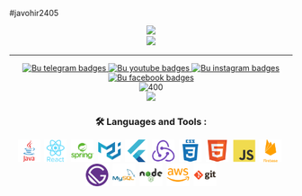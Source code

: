 #javohir2405
<div id="header" align="center">
  <img src="https://i.giphy.com/media/v1.Y2lkPTc5MGI3NjExNnB6emE2OG9kdGpycDZmdnhzMDZpb3Y4ZmQ2b2ZtbDQ4MmkyczRrdSZlcD12MV9pbnRlcm5hbF9naWZfYnlfaWQmY3Q9Zw/VbnUQpnihPSIgIXuZv/giphy.gif" width="200" />
</div>
<div id="header" align="center">
  <img src="https://github-production-user-asset-6210df.s3.amazonaws.com/71746304/347023605-553f3240-7273-486d-a8b7-12683af20036.svg?X-Amz-Algorithm=AWS4-HMAC-SHA256&X-Amz-Credential=AKIAVCODYLSA53PQK4ZA%2F20240710%2Fus-east-1%2Fs3%2Faws4_request&X-Amz-Date=20240710T133319Z&X-Amz-Expires=300&X-Amz-Signature=a6f95db870bd9c628af2a181664d0376cb9d4d07cd5f04f428e70bdb84beebe7&X-Amz-SignedHeaders=host&actor_id=175081629&key_id=0&repo_id=826373595" width="1000" />
</div>
<hr>
<div id="badges" align="center">
  <a href="https://t.me/javohir24_05_2005">
    <img src="https://img.shields.io/badge/telegram-blue?logo=telegram&logoColor=white" alt="Bu telegram badges">
  </a>
  <a href="https://youtube.com/@javohiryoldashev2405">
    <img src="https://img.shields.io/badge/youtube-white?logo=youtube&logoColor=red" alt="Bu youtube badges">
  </a>
  <a href="https://instagram.com/javohir.0524">
    <img src="https://img.shields.io/badge/instagram-red?logo=instagram&logoColor=white" alt="Bu instagram badges">
  </a>
  <a href="https://facebook.com/Javohir Yuldashev">
    <img src="https://img.shields.io/badge/facebook-white?logo=facebook&logoColor=blue" alt="Bu facebook badges">
  </a>
  <br>
  <img src="https://komarev.com/ghpvc/?username=freedom-1&label=PROFILNI+KO'RISHLAR+SONI" alt="400"/>
</div>
<div id="header" align="center">
  <img src="https://camo.githubusercontent.com/0c0735b01e47ca67206e9571490a206fe1de1f635009adfdfd62a82c19a7579e/68747470733a2f2f692e67697068792e636f6d2f6d656469612f76312e59326c6b505463354d4749334e6a45784e6e42306333557a61574678644864334f586b79626d4934596e55346248646b59323979617a52354d484234636a4e36644764744d695a6c634431324d563970626e526c636d35686246396e61575a66596e6c666157516d593351395a772f45655a366d4c735252696b3863676e6833442f67697068792e676966" width="400" />

### :hammer_and_wrench: Languages and Tools :
<div>
  <img src="https://github.com/devicons/devicon/blob/master/icons/java/java-original-wordmark.svg" title="Java" alt="Java" width="40" height="40"/>&nbsp;
  <img src="https://github.com/devicons/devicon/blob/master/icons/react/react-original-wordmark.svg" title="React" alt="React" width="40" height="40"/>&nbsp;
  <img src="https://github.com/devicons/devicon/blob/master/icons/spring/spring-original-wordmark.svg" title="Spring" alt="Spring" width="40" height="40"/>&nbsp;
  <img src="https://github.com/devicons/devicon/blob/master/icons/materialui/materialui-original.svg" title="Material UI" alt="Material UI" width="40" height="40"/>&nbsp;
  <img src="https://github.com/devicons/devicon/blob/master/icons/flutter/flutter-original.svg" title="Flutter" alt="Flutter" width="40" height="40"/>&nbsp;
  <img src="https://github.com/devicons/devicon/blob/master/icons/redux/redux-original.svg" title="Redux" alt="Redux " width="40" height="40"/>&nbsp;
  <img src="https://github.com/devicons/devicon/blob/master/icons/css3/css3-plain-wordmark.svg"  title="CSS3" alt="CSS" width="40" height="40"/>&nbsp;
  <img src="https://github.com/devicons/devicon/blob/master/icons/html5/html5-original.svg" title="HTML5" alt="HTML" width="40" height="40"/>&nbsp;
  <img src="https://github.com/devicons/devicon/blob/master/icons/javascript/javascript-original.svg" title="JavaScript" alt="JavaScript" width="40" height="40"/>&nbsp;
  <img src="https://github.com/devicons/devicon/blob/master/icons/firebase/firebase-plain-wordmark.svg" title="Firebase" alt="Firebase" width="40" height="40"/>&nbsp;
  <img src="https://github.com/devicons/devicon/blob/master/icons/gatsby/gatsby-original.svg" title="Gatsby"  alt="Gatsby" width="40" height="40"/>&nbsp;
  <img src="https://github.com/devicons/devicon/blob/master/icons/mysql/mysql-original-wordmark.svg" title="MySQL"  alt="MySQL" width="40" height="40"/>&nbsp;
  <img src="https://github.com/devicons/devicon/blob/master/icons/nodejs/nodejs-original-wordmark.svg" title="NodeJS" alt="NodeJS" width="40" height="40"/>&nbsp;
  <img src="https://github.com/devicons/devicon/blob/master/icons/amazonwebservices/amazonwebservices-plain-wordmark.svg" title="AWS" alt="AWS" width="40" height="40"/>&nbsp;
  <img src="https://github.com/devicons/devicon/blob/master/icons/git/git-original-wordmark.svg" title="Git" **alt="Git" width="40" height="40"/>
</div>




